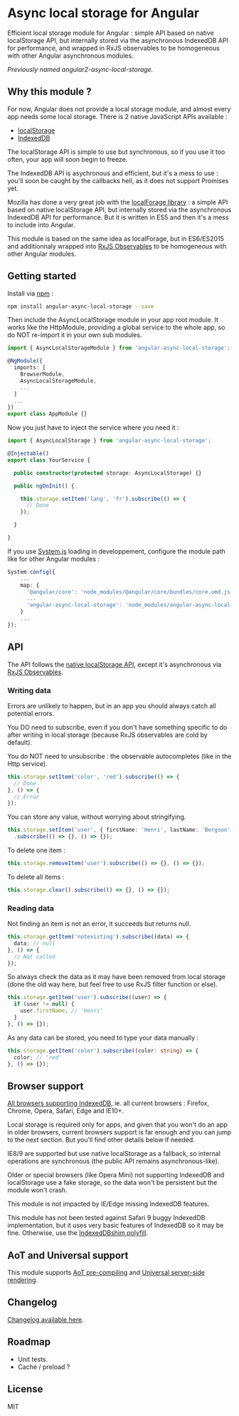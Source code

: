 # Async local storage for Angular

Efficient local storage module for Angular : simple API based on native localStorage API, 
but internally stored via the asynchronous IndexedDB API for performance, 
and wrapped in RxJS observables to be homogeneous with other Angular asynchronous modules.

*Previously named angular2-async-local-storage.*

## Why this module ?

For now, Angular does not provide a local storage module, and almost every app needs some local storage. 
There is 2 native JavaScript APIs available :
- [localStorage](https://developer.mozilla.org/en-US/docs/Web/API/Storage/LocalStorage)
- [IndexedDB](https://developer.mozilla.org/en-US/docs/Web/API/IndexedDB_API)

The localStorage API is simple to use but synchronous, so if you use it too often, 
your app will soon begin to freeze.

The IndexedDB API is asychronous and efficient, but it's a mess to use : 
you'll soon be caught by the callbacks hell, as it does not support Promises yet.

Mozilla has done a very great job with the [localForage library](http://localforage.github.io/localForage/) : 
a simple API based on native localStorage API,
but internally stored via the asynchronous IndexedDB API for performance.
But it is written in ES5 and then it's a mess to include into Angular.

This module is based on the same idea as localForage, but in ES6/ES2015 
and additionnaly wrapped into [RxJS Observables](http://reactivex.io/rxjs/) 
to be homogeneous with other Angular modules.

## Getting started

Install via [npm](http://npmjs.com) :

```bash
npm install angular-async-local-storage --save
```

Then include the AsyncLocalStorage module in your app root module. It works like the HttpModule,
providing a global service to the whole app, so do NOT re-import it in your own sub modules.

```typescript
import { AsyncLocalStorageModule } from 'angular-async-local-storage';

@NgModule({
  imports: [
    BrowserModule,
    AsyncLocalStorageModule,
    ...
  ]
  ...
})
export class AppModule {}
```

Now you just have to inject the service where you need it :

```typescript
import { AsyncLocalStorage } from 'angular-async-local-storage';

@Injectable()
export class YourService {

  public constructor(protected storage: AsyncLocalStorage) {}

  public ngOnInit() {

    this.storage.setItem('lang', 'fr').subscribe(() => {
      // Done
    });

  }

}
```

If you use [System.js](https://github.com/systemjs/systemjs) loading in developpement, 
configure the module path like for other Angular modules :

```typescript
System.config({
    ...
    map: {
      '@angular/core': 'node_modules/@angular/core/bundles/core.umd.js',
      ...
      'angular-async-local-storage': 'node_modules/angular-async-local-storage/bundles/async-local-storage.umd.js'
    }
    ...
});
```

## API

The API follows the [native localStorage API](https://developer.mozilla.org/en-US/docs/Web/API/Storage/LocalStorage), 
except it's asynchronous via [RxJS Observables](http://reactivex.io/rxjs/).

### Writing data

Errors are unlikely to happen, but in an app you should always catch all potential errors.

You DO need to subscribe, even if you don't have something specific to do after writing in local storage (because RxJS observables are cold by default).

You do NOT need to unsubscribe : the observable autocompletes (like in the Http service).

```typescript
this.storage.setItem('color', 'red').subscribe(() => {
  // Done
}, () => {
  // Error
});
```

You can store any value, without worrying about stringifying.

```typescript
this.storage.setItem('user', { firstName: 'Henri', lastName: 'Bergson' })
  .subscribe(() => {}, () => {});
```

To delete one item :

```typescript
this.storage.removeItem('user').subscribe(() => {}, () => {});
```

To delete all items :

```typescript
this.storage.clear().subscribe(() => {}, () => {});
```

### Reading data

Not finding an item is not an error, it succeeds but returns null.

```typescript
this.storage.getItem('notexisting').subscribe((data) => {
  data; // null
}, () => {
  // Not called
});
```

So always check the data as it may have been removed from local storage (done the old way here, but feel free to use RxJS filter function or else).

```typescript
this.storage.getItem('user').subscribe((user) => {
  if (user != null) {
    user.firstName; // 'Henri'
  }
}, () => {});
```

As any data can be stored, you need to type your data manually :
```typescript
this.storage.getItem('color').subscribe((color: string) => {
  color; // 'red'
}, () => {});
```

## Browser support

[All browsers supporting IndexedDB](http://caniuse.com/#feat=indexeddb), ie. all current browsers :
Firefox, Chrome, Opera, Safari, Edge and IE10+.

Local storage is required only for apps, and given that you won't do an app in older browsers,
current browsers support is far enough and you can jump to the next section. 
But you'll find other details below if needed.

IE8/9 are supported but use native localStorage as a fallback, 
so internal operations are synchronous (the public API remains asynchronous-like).

Older or special browsers (like Opera Mini) not supporting IndexedDB and localStorage 
use a fake storage, so the data won't be persistent but the module won't crash.

This module is not impacted by IE/Edge missing IndexedDB features.

This module has not been tested against Safari 9 buggy IndexedDB implementation,
but it uses very basic features of IndexedDB so it may be fine. Otherwise,
use the [IndexedDBshim polyfill](https://github.com/axemclion/IndexedDBShim).

## AoT and Universal support

This module supports [AoT pre-compiling](https://angular.io/docs/ts/latest/cookbook/aot-compiler.html)
and [Universal server-side rendering](https://github.com/angular/universal).

## Changelog

[Changelog available here](https://github.com/cyrilletuzi/angular-async-local-storage/blob/master/CHANGELOG.md).

## Roadmap

- Unit tests.
- Cache / preload ?

## License

MIT
